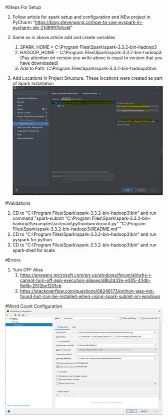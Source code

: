#Steps For Setup
1. Follow article for spark setup and configuration and NEw project in PyCharm "https://blog.stevengong.co/how-to-use-pyspark-in-pycharm-ide-2fd8997b1cdd"
2. Same as in above article add and create variables 
   1. SPARK_HOME = C:\Program Files\Spark\spark-3.3.2-bin-hadoop3 
   2. HADOOP_HOME = C:\Program Files\Spark\spark-3.3.2-bin-hadoop3 (Pay attention on version you write above is equal to version that you have downloaded)
   3. Add to Path: C:\Program Files\Spark\spark-3.3.2-bin-hadoop3\bin

3. Add Locations in Project Structure. These locations were created as part of Spark Installation
![img_1.png](img_1.png)

#Validations
1. CD to "C:\Program Files\Spark\spark-3.3.2-bin-hadoop3\bin" and run command "spark-submit "C:\Program Files\Spark\spark-3.3.2-bin-hadoop3\examples\src\main\python\wordcount.py" "C:\Program Files\Spark\spark-3.3.2-bin-hadoop3\README.md""
2. CD to "C:\Program Files\Spark\spark-3.3.2-bin-hadoop3\bin" and run pyspark for python
3. CD to "C:\Program Files\Spark\spark-3.3.2-bin-hadoop3\bin" and run spark-shell for scala

#Errors
1. Turn OFF Alias
   1. https://answers.microsoft.com/en-us/windows/forum/all/why-i-cannot-turn-off-app-execution-aliases/d8b2d32e-e305-43db-8e5b-2512bcf201cb
   2. https://stackoverflow.com/questions/68246173/python-was-not-found-but-can-be-installed-when-using-spark-submit-on-windows

#Word Count Configuration
![img.png](img.png)